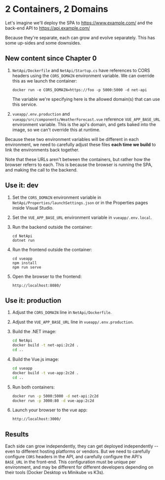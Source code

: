 2 Containers, 2 Domains
=======================

Let's imagine we'll deploy the SPA to https://www.example.com/ and the back-end API to https://api.example.com/

Because they're separate, each can grow and evolve separately.  This has some up-sides and some downsides.


New content since Chapter 0
---------------------------

1. `NetApi/Dockerfile` and `NetApi/Startup.cs` have references to CORS headers using the `CORS_DOMAIN` environment variable.  We can override this as we launch the container:

   `docker run -e CORS_DOMAIN=https://foo -p 5000:5000 -d net-api`

   The variable we're specifying here is the allowed domain(s) that can use this service.

2. `vueapp/.env.production` and `vueapp/src/components/WeatherForecast.vue` reference `VUE_APP_BASE_URL` environment variable.  This is the api's domain, and gets baked into the image, so we can't override this at runtime.

Because these two environment variables will be different in each environment, we need to carefully adjust these files **each time we build** to link the environments back together.

Note that these URLs aren't between the containers, but rather how the browser referrs to each.  This is because the browser is running the SPA, and making the call to the backend.


Use it: dev
-----------

1. Set the `CORS_DOMAIN` environment variable in `NetApi/Properties/launchSettings.json` or in the Properties pages inside Visual Studio.

2. Set the `VUE_APP_BASE_URL` environment variable in `vueapp/.env.local`.

3. Run the backend outside the container:

   ```
   cd NetApi
   dotnet run
   ```

4. Run the frontend outside the container:

   ```
   cd vueapp
   npm install
   npm run serve
   ```

5. Open the browser to the frontend:

   `http://localhost:8080/`


Use it: production
------------------

1. Adjust the `CORS_DOMAIN` line in `NetApi/Dockerfile`.

2. Adjust the `VUE_APP_BASE_URL` line in `vueapp/.env.production`.

3. Build the .NET image:

   ```bash
   cd NetApi
   docker build -t net-api:2c2d .
   cd ..
   ```

4. Build the Vue.js image:

   ```bash
   cd vueapp
   docker build -t vue-app:2c2d .
   cd ..
   ```

5. Run both containers:

   ```bash
   docker run -p 5000:5000 -d net-api:2c2d
   docker run -p 3000:80 -d vue-app:2c2d
   ```

6. Launch your browser to the vue app:

   `http://localhost:3000/`


Results
-------

Each side can grow independently, they can get deployed independently -- even to different hosting platforms or vendors. But we need to carefully configure `CORS` headers in the API, and carefully configure the API's `BASE_URL` in the front-end.  This configuration must be unique per environment, and may be different for different developers depending on their tools (Docker Desktop vs Minikube vs K3s).
